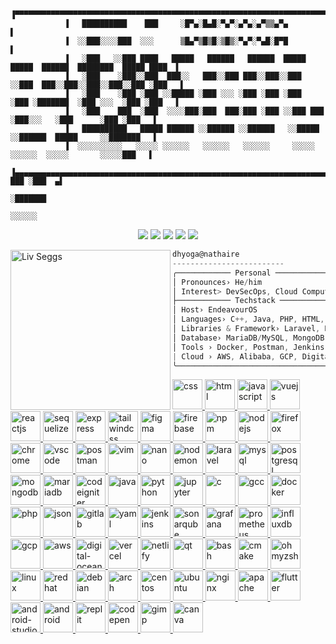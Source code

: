 ```ascii

            ▐▀▀▀▀▀▀▀▀▀▀▀▀▀▀▀▀▀▀▀▀▀▀▀▀▀▀▀▀▀▀▀▀▀▀▀▀▀▀▀▀▀▀▀▀▀▀▀▀▀▀▀▀▀▀▀▀▀▀▀▀▀▀▀▀▀▀▀▀▀▀▀▀▀▀▀▀▀▀▀▀▀▀▀▀▀▀▀▀▀▀▀▌
            ▐   ██████████    ███     ░█▀▄░█▄█░▀▄▀░▄▀▄░▄▀▒▒▄▀▄                                          ▌
            ▐  ░░███░░░░███  ░░░      ▒█▄▀▒█▒█░▒█▒░▀▄▀░▀▄█░█▀█                                          ▌
            ▐   ░███   ░░███ ████   █████   ██████   ██████  █████ █████  ██████  ████████  █████ ████  ▌
            ▐   ░███    ░███░░███  ███░░   ███░░███ ███░░███░░███ ░░███  ███░░███░░███░░███░░███ ░███   ▌
            ▐   ░███    ░███ ░███ ░░█████ ░███ ░░░ ░███ ░███ ░███  ░███ ░███████  ░███ ░░░  ░███ ░███   ▌
            ▐   ░███    ███  ░███  ░░░░███░███  ███░███ ░███ ░░███ ███  ░███░░░   ░███      ░███ ░███   ▌
            ▐   ██████████   █████ ██████ ░░██████ ░░██████   ░░█████   ░░██████  █████     ░░███████   ▌
            ▐  ░░░░░░░░░░   ░░░░░ ░░░░░░   ░░░░░░   ░░░░░░     ░░░░░     ░░░░░░  ░░░░░       ░░░░░███   ▌
            ▐▄▄▄▄▄▄▄▄▄▄▄▄▄▄▄▄▄▄▄▄▄▄▄▄▄▄▄▄▄▄▄▄▄▄▄▄▄▄▄▄▄▄▄▄▄▄▄▄▄▄▄▄▄▄▄▄▄▄▄▄▄▄▄▄▄▄▄▄▄▄▄▄▄▄▄▄▄▄  ███ ░███  ▄▌
                                                                                             ░███████    
                                                                                               ░░░░░░      
```
<div align="center">
            
[<img src="https://img.shields.io/badge/Portfolio-%23000000.svg?&style=for-the-badge&logo=react&logoColor=61DAFB">](https://[dhyoga.vercel.app/](https://dhyoga.vercel.app/))
[<img src="https://img.shields.io/badge/Gmail-D14836?style=for-the-badge&logo=gmail&logoColor=white">](https://mail.google.com/mail/?view=cm&fs=1&to=dhyogap@gmail.com)
[<img src="https://img.shields.io/badge/linkedin-%230077B5.svg?&style=for-the-badge&logo=linkedin&logoColor=white">](https://www.linkedin.com/in/dhyoga/)
[<img src="https://img.shields.io/badge/Medium-12100E?style=for-the-badge&logo=medium&logoColor=white">](https://medium.com/@dhyogap)
[<img src="https://img.shields.io/badge/Discord-7289DA?style=for-the-badge&logo=discord&logoColor=white">](https://discord.com/users/551617156157014848)

</div>

<img align="left" src="https://media.tenor.com/GJj7lj4IhpsAAAAi/liv-punishing-gray-raven.gif" alt="Liv Seggs" width="256" /> 

```csharp
dhyoga@nathaire
-------------------------
╭──────────── Personal ────────────────────────────────────────────────────── 
│ Pronounces› He/him 
│ Interest> DevSecOps, Cloud Computing, Backend, Web Developer, Cyber Security
├──────────── Techstack ───────────────────────────────────────────────────── 
│ Host› EndeavourOS
│ Languages› C++, Java, PHP, HTML, CSS, Javascript, Python, Shell Script
│ Libraries & Framework› Laravel, ReactJS, ExpressJS, TailwindCSS, Bootstrap
│ Database› MariaDB/MySQL, MongoDB
│ Tools › Docker, Postman, Jenkins, Grafana, Firebase, Gitlab
| Cloud › AWS, Alibaba, GCP, Digital Ocean, Iniz
╰──────────────────────────────────────────────────────────────────────────── 
```

<a href="https://developer.mozilla.org/en-US/docs/Web/CSS" target="_blank">
            <img src="https://cdn.jsdelivr.net/gh/devicons/devicon@latest/icons/css3/css3-original.svg" alt="css" width="48" height="48" />
</a>
<a href="https://developer.mozilla.org/en-US/docs/Web/HTML" target="_blank">
            <img src="https://cdn.jsdelivr.net/gh/devicons/devicon@latest/icons/html5/html5-original.svg" alt="html" width="48" height="48" />
</a>
<a href="https://developer.mozilla.org/en-US/docs/Web/JavaScript" target="_blank">
            <img src="https://cdn.jsdelivr.net/gh/devicons/devicon@latest/icons/javascript/javascript-original.svg" alt="javascript" width="48" height="48" />
</a>
<a href="https://vuejs.org/" target="_blank">
            <img src="https://cdn.jsdelivr.net/gh/devicons/devicon@latest/icons/vuejs/vuejs-original.svg" alt="vuejs" width="48" height="48"  />
</a>
<a href="https://reactjs.org/" target="_blank">
            <img src="https://cdn.jsdelivr.net/gh/devicons/devicon@latest/icons/react/react-original.svg" alt="reactjs" width="48" height="48"  />
</a>
<a href="https://sequelize.org/" target="_blank">                       
            <img src="https://cdn.jsdelivr.net/gh/devicons/devicon@latest/icons/sequelize/sequelize-original.svg" alt="sequelize" width="48" height="48" />
</a>
<a href="https://expressjs.com/" target="_blank">
            <img src="https://cdn.jsdelivr.net/gh/devicons/devicon@latest/icons/express/express-original.svg" alt="express" width="48" height="48" />
</a>
<a href="https://www.tailwindcss.com/" target="_blank">
            <img src="https://cdn.jsdelivr.net/gh/devicons/devicon@latest/icons/tailwindcss/tailwindcss-original.svg" alt="tailwindcss" width="48" height="48" />
</a>
<a href="https://figma.com/" target="_blank">
            <img src="https://cdn.jsdelivr.net/gh/devicons/devicon@latest/icons/figma/figma-original.svg" alt="figma" width="48" height="48"  />
</a>
<a href="https://firebase.google.com/" target="_blank">
            <img src="https://cdn.jsdelivr.net/gh/devicons/devicon@latest/icons/firebase/firebase-original.svg" alt="firebase" width="48" height="48"  />
</a>            
<a href="https://www.npmjs.com/" target="_blank">
            <img src="https://cdn.jsdelivr.net/gh/devicons/devicon@latest/icons/npm/npm-original-wordmark.svg" alt="npm" width="48" height="48" />
</a>
<a href="https://nodejs.org/" target="_blank">
            <img src="https://cdn.jsdelivr.net/gh/devicons/devicon@latest/icons/nodejs/nodejs-original.svg" alt="nodejs" width="48" height="48"  />
</a>
<a href="https://www.mozilla.org/en-US/firefox/" target="_blank">
            <img src="https://cdn.jsdelivr.net/gh/devicons/devicon@latest/icons/firefox/firefox-original.svg" alt="firefox" width="48" height="48" />
</a>
<a href="https://www.google.com/chrome/" target="_blank">
            <img src="https://cdn.jsdelivr.net/gh/devicons/devicon@latest/icons/chrome/chrome-original.svg" alt="chrome" width="48" height="48" />
</a>
<a href="https://code.visualstudio.com/" target="_blank">              
            <img src="https://cdn.jsdelivr.net/gh/devicons/devicon@latest/icons/vscode/vscode-original.svg" alt="vscode" width="48" height="48" />
</a>
<a href="https://www.postman.com/" target="_blank">
            <img src="https://cdn.jsdelivr.net/gh/devicons/devicon@latest/icons/postman/postman-original.svg" alt="postman" width="48" height="48" />
</a>
<a href="https://www.vim.org/" target="_blank">
            <img src="https://cdn.jsdelivr.net/gh/devicons/devicon@latest/icons/vim/vim-original.svg" alt="vim" width="48" height="48" />
</a>            
<a href="https://nano.org/en" target="_blank">
            <img src="https://cdn.jsdelivr.net/gh/devicons/devicon@latest/icons/nano/nano-original.svg" alt="nano" width="48" height="48" />
</a>            
<a href="https://nodemon.io/" target="_blank">
            <img src="https://cdn.jsdelivr.net/gh/devicons/devicon@latest/icons/nodemon/nodemon-original.svg" alt="nodemon" width="48" height="48" />
</a>
<a href="http://laravel.com/" target="_blank">
            <img src="https://cdn.jsdelivr.net/gh/devicons/devicon@latest/icons/laravel/laravel-original.svg" alt="laravel" width="48" height="48"  />
</a>
<a href="https://www.mysql.com/" target="_blank">
            <img src="https://cdn.jsdelivr.net/gh/devicons/devicon@latest/icons/mysql/mysql-original.svg" alt="mysql" width="48" height="48" />
</a>
<a href="https://www.postgresql.org/" target="_blank">
            <img src="https://cdn.jsdelivr.net/gh/devicons/devicon@latest/icons/postgresql/postgresql-original.svg" alt="postgresql" width="48" height="48" />
</a>            
<a href="https://www.mongodb.com/" target="_blank">
            <img src="https://cdn.jsdelivr.net/gh/devicons/devicon@latest/icons/mongodb/mongodb-original.svg" alt="mongodb" width="48" height="48" />
</a>
<a href="https://mariadb.org/" target="_blank">
            <img src="https://cdn.jsdelivr.net/gh/devicons/devicon@latest/icons/mariadb/mariadb-original.svg" alt="mariadb" width="48" height="48"  />
</a>
<a href="https://codeigniter.com/" target="_blank">
            <img src="https://cdn.jsdelivr.net/gh/devicons/devicon@latest/icons/codeigniter/codeigniter-plain.svg" alt="codeigniter" width="48" height="48" />
</a>
<a href="https://www.java.com/en/" target="_blank">
            <img src="https://cdn.jsdelivr.net/gh/devicons/devicon@latest/icons/java/java-original.svg" alt="java" width="48" height="48" />
</a>
<a href="https://www.python.org/" target="_blank">
            <img src="https://cdn.jsdelivr.net/gh/devicons/devicon@latest/icons/python/python-original.svg" alt="python" width="48" height="48" />
</a>
<a href="https://jupyter.org/" target="_blank">
            <img src="https://cdn.jsdelivr.net/gh/devicons/devicon@latest/icons/jupyter/jupyter-original-wordmark.svg" alt="jupyter" width="48" height="48" />
</a>
<a href="https://www.open-std.org/jtc1/sc22/wg14/" target="_blank">
            <img src="https://cdn.jsdelivr.net/gh/devicons/devicon@latest/icons/c/c-original.svg" alt="c" width="48" height="48" />
</a>
<a href="https://gcc.gnu.org/" target="_blank">
            <img src="https://cdn.jsdelivr.net/gh/devicons/devicon@latest/icons/gcc/gcc-original.svg" alt="gcc" width="48" height="48" />
</a>
<a href="https://www.docker.com/" target="_blank">
            <img src="https://cdn.jsdelivr.net/gh/devicons/devicon@latest/icons/docker/docker-original.svg" alt="docker" width="48" height="48"  />
</a>
<a href="https://www.php.net/" target="_blank">
            <img src="https://cdn.jsdelivr.net/gh/devicons/devicon@latest/icons/php/php-original.svg" alt="php" width="48" height="48"  />
</a>
<a href="https://www.json.org/json-en.html" target="_blank">
            <img src="https://cdn.jsdelivr.net/gh/devicons/devicon@latest/icons/json/json-original.svg" alt="json" width="48" height="48" />
</a>
<a href="https://about.gitlab.com/" target="_blank">
            <img src="https://cdn.jsdelivr.net/gh/devicons/devicon@latest/icons/gitlab/gitlab-original.svg" alt="gitlab" width="48" height="48" />
</a>
<a href="https://yaml.org/" target="_blank">
            <img src="https://cdn.jsdelivr.net/gh/devicons/devicon@latest/icons/yaml/yaml-original.svg" alt="yaml" width="48" height="48" />
</a>
<a href="https://www.jenkins.io/" target="_blank">
            <img src="https://cdn.jsdelivr.net/gh/devicons/devicon@latest/icons/jenkins/jenkins-original.svg" alt="jenkins" width="48" height="48" />
</a>
<a href="https://www.sonarsource.com/products/sonarqube/" target="_blank">
            <img src="https://cdn.jsdelivr.net/gh/devicons/devicon@latest/icons/sonarqube/sonarqube-original.svg" alt="sonarqube" width="48" height="48" />
</a>
<a href="https://grafana.com/" target="_blank">
            <img src="https://cdn.jsdelivr.net/gh/devicons/devicon@latest/icons/grafana/grafana-original.svg" alt="grafana" width="48" height="48" />
</a>
<a href="https://prometheus.io/" target="_blank">
            <img src="https://cdn.jsdelivr.net/gh/devicons/devicon@latest/icons/prometheus/prometheus-original.svg" alt="prometheus" width="48" height="48" />
</a>
<a href="https://www.influxdata.com/" target="_blank">
            <img src="https://cdn.jsdelivr.net/gh/devicons/devicon@latest/icons/influxdb/influxdb-original.svg" alt="influxdb" width="48" height="48" />
</a>
<a href="https://cloud.google.com/?hl=id" target="_blank">
            <img src="https://cdn.jsdelivr.net/gh/devicons/devicon@latest/icons/googlecloud/googlecloud-original.svg" alt="gcp" width="48" height="48" />
</a>
<a href="https://aws.amazon.com/" target="_blank">
            <img src="https://cdn.jsdelivr.net/gh/devicons/devicon@latest/icons/amazonwebservices/amazonwebservices-original-wordmark.svg" alt="aws" width="48" height="48" />
</a>
<a href="https://www.digitalocean.com/" target="_blank">
            <img src="https://cdn.jsdelivr.net/gh/devicons/devicon@latest/icons/digitalocean/digitalocean-original.svg" alt="digital-ocean" width="48" height="48" />
</a>
<a href="https://vercel.com/" target="_blank">
            <img src="https://cdn.jsdelivr.net/gh/devicons/devicon@latest/icons/vercel/vercel-original.svg" alt="vercel" width="48" height="48" />
</a>
<a href="https://www.netlify.com/" target="_blank">        
            <img src="https://cdn.jsdelivr.net/gh/devicons/devicon@latest/icons/netlify/netlify-original.svg" alt="netlify" width="48" height="48" />
</a>
<a href="https://www.qt.io/" target="_blank">
            <img src="https://cdn.jsdelivr.net/gh/devicons/devicon@latest/icons/qt/qt-original.svg" alt="qt" width="48" height="48"  />
</a>
<a href="https://www.gnu.org/software/bash/" target="_blank">
            <img src="https://cdn.jsdelivr.net/gh/devicons/devicon@latest/icons/bash/bash-original.svg" alt="bash" width="48" height="48" />
</a>
<a href="https://cmake.org/" target="_blank">
            <img src="https://cdn.jsdelivr.net/gh/devicons/devicon@latest/icons/cmake/cmake-original.svg" alt="cmake" width="48" height="48" />
</a>
<a href="https://ohmyz.sh/" target="_blank">
            <img src="https://cdn.jsdelivr.net/gh/devicons/devicon@latest/icons/ohmyzsh/ohmyzsh-original.svg" alt="ohmyzsh" width="48" height="48" />
</a>
<a href="https://www.linux.org/" target="_blank">
            <img src="https://cdn.jsdelivr.net/gh/devicons/devicon@latest/icons/linux/linux-original.svg" alt="linux" width="48" height="48" />
</a>
<a href="https://www.redhat.com/en" target="_blank">
            <img src="https://cdn.jsdelivr.net/gh/devicons/devicon@latest/icons/redhat/redhat-original.svg" alt="redhat" width="48" height="48"  />
</a>            
<a href="https://www.debian.org/" target="_blank">
            <img src="https://cdn.jsdelivr.net/gh/devicons/devicon@latest/icons/debian/debian-original.svg" alt="debian" width="48" height="48" />
</a>
<a href="https://archlinux.org/" target="_blank">
            <img src="https://cdn.jsdelivr.net/gh/devicons/devicon@latest/icons/archlinux/archlinux-original.svg" alt="arch" width="48" height="48"  />
</a>            
<a href="https://www.centos.org/" target="_blank">
            <img src="https://cdn.jsdelivr.net/gh/devicons/devicon@latest/icons/centos/centos-original.svg" alt="centos" width="48" height="48" />
</a>
<a href="https://ubuntu.com/" target="_blank">
            <img src="https://cdn.jsdelivr.net/gh/devicons/devicon@latest/icons/ubuntu/ubuntu-original.svg" alt="ubuntu" width="48" height="48" />
</a>
<a href="https://nginx.org/en/" target="_blank">
            <img src="https://cdn.jsdelivr.net/gh/devicons/devicon@latest/icons/nginx/nginx-original.svg" alt="nginx" width="48" height="48" />
</a>
<a href="https://httpd.apache.org/" target="_blank">
            <img src="https://cdn.jsdelivr.net/gh/devicons/devicon@latest/icons/apache/apache-original.svg" alt="apache" width="48" height="48" />
</a>
<a href="https://flutter.dev/" target="_blank">
            <img src="https://cdn.jsdelivr.net/gh/devicons/devicon@latest/icons/flutter/flutter-original.svg" alt="flutter" width="48" height="48" />
</a>            
<a href="https://developer.android.com/studio" target="_blank">
            <img src="https://cdn.jsdelivr.net/gh/devicons/devicon@latest/icons/androidstudio/androidstudio-original.svg" alt="android-studio" width="48" height="48" />
</a>            
<a href="https://www.android.com/" target="_blank">
            <img src="https://cdn.jsdelivr.net/gh/devicons/devicon@latest/icons/android/android-original.svg" alt="android" width="48" height="48" />
</a>
<a href="https://replit.com/" target="_blank">
            <img src="https://cdn.jsdelivr.net/gh/devicons/devicon@latest/icons/replit/replit-original.svg" alt="replit" width="48" height="48"  />
</a>
<a href="https://codepen.io/" target="_blank">
            <img src="https://cdn.jsdelivr.net/gh/devicons/devicon@latest/icons/codepen/codepen-original.svg" alt="codepen" width="48" height="48" />
</a>
<a href="https://www.gimp.org/" target="_blank">
            <img src="https://cdn.jsdelivr.net/gh/devicons/devicon@latest/icons/gimp/gimp-original.svg" alt="gimp" width="48" height="48"  />
</a>
<a href="https://www.canva.com/" target="_blank">
            <img src="https://cdn.jsdelivr.net/gh/devicons/devicon@latest/icons/canva/canva-original.svg" alt="canva" width="48" height="48" />
</a>


